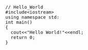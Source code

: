 <div><pre>// Hello_World
#include&lt;iostream&gt;
using namespace std:
int main()
{
  cout&lt;&lt;"Hello World!"&lt;&lt;endl;
  return 0;
}</pre></div>

